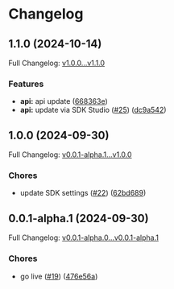 # Changelog

## 1.1.0 (2024-10-14)

Full Changelog: [v1.0.0...v1.1.0](https://github.com/MpesaFlow/mpesaflow-python/compare/v1.0.0...v1.1.0)

### Features

* **api:** api update ([668363e](https://github.com/MpesaFlow/mpesaflow-python/commit/668363ef66ed13c70a9eafe3a32971b0c1d70dd9))
* **api:** update via SDK Studio ([#25](https://github.com/MpesaFlow/mpesaflow-python/issues/25)) ([dc9a542](https://github.com/MpesaFlow/mpesaflow-python/commit/dc9a542a476435363b59c759243b618483ecf1ea))

## 1.0.0 (2024-09-30)

Full Changelog: [v0.0.1-alpha.1...v1.0.0](https://github.com/MpesaFlow/mpesaflow-python/compare/v0.0.1-alpha.1...v1.0.0)

### Chores

* update SDK settings ([#22](https://github.com/MpesaFlow/mpesaflow-python/issues/22)) ([62bd689](https://github.com/MpesaFlow/mpesaflow-python/commit/62bd6891281c3dda908062afdb648daff0e2ebf9))

## 0.0.1-alpha.1 (2024-09-30)

Full Changelog: [v0.0.1-alpha.0...v0.0.1-alpha.1](https://github.com/MpesaFlow/mpesaflow-python/compare/v0.0.1-alpha.0...v0.0.1-alpha.1)

### Chores

* go live ([#19](https://github.com/MpesaFlow/mpesaflow-python/issues/19)) ([476e56a](https://github.com/MpesaFlow/mpesaflow-python/commit/476e56a4aa43818f279c6840a34c85cc5bacb768))
